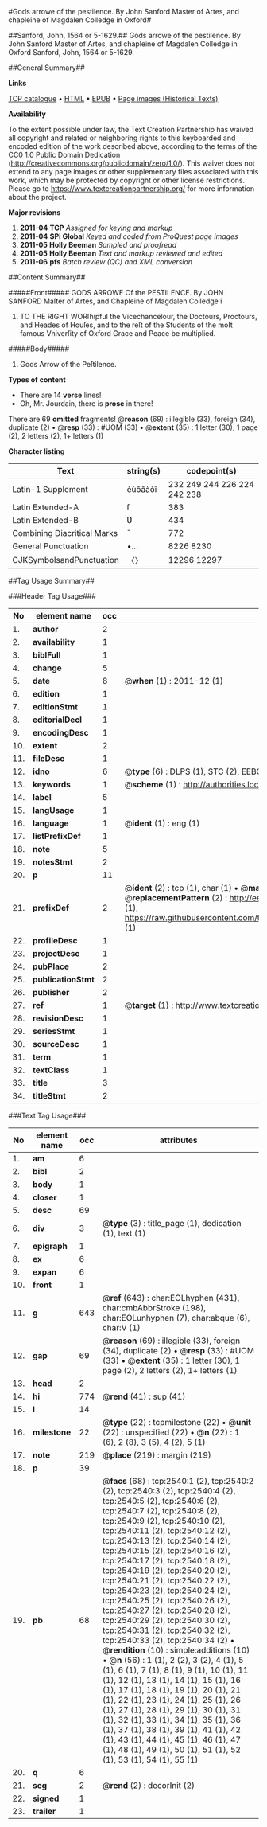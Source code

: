 #Gods arrowe of the pestilence. By John Sanford Master of Artes, and chapleine of Magdalen Colledge in Oxford#

##Sanford, John, 1564 or 5-1629.##
Gods arrowe of the pestilence. By John Sanford Master of Artes, and chapleine of Magdalen Colledge in Oxford
Sanford, John, 1564 or 5-1629.

##General Summary##

**Links**

[TCP catalogue](http://www.ota.ox.ac.uk/tcp/)  • 
[HTML](http://tei.it.ox.ac.uk/tcp/Texts-HTML/free/A11/A11483.html)  • 
[EPUB](http://tei.it.ox.ac.uk/tcp/Texts-EPUB/free/A11/A11483.epub) • 
[Page images (Historical Texts)](https://historicaltexts.jisc.ac.uk/eebo-99838176e)

**Availability**

To the extent possible under law, the Text Creation Partnership has waived all copyright and related or neighboring rights to this keyboarded and encoded edition of the work described above, according to the terms of the CC0 1.0 Public Domain Dedication (http://creativecommons.org/publicdomain/zero/1.0/). This waiver does not extend to any page images or other supplementary files associated with this work, which may be protected by copyright or other license restrictions. Please go to https://www.textcreationpartnership.org/ for more information about the project.

**Major revisions**

1. __2011-04__ __TCP__ *Assigned for keying and markup*
1. __2011-04__ __SPi Global__ *Keyed and coded from ProQuest page images*
1. __2011-05__ __Holly Beeman__ *Sampled and proofread*
1. __2011-05__ __Holly Beeman__ *Text and markup reviewed and edited*
1. __2011-06__ __pfs__ *Batch review (QC) and XML conversion*

##Content Summary##

#####Front#####
GODS ARROWE Of the PESTILENCE. By JOHN SANFORD Maſter of Artes, and Chapleine of Magdalen Colledge i
1. TO THE RIGHT WORſhipful the Vicechancelour, the Doctours, Proctours, and Heades of Houſes, and to the reſt of the Students of the moſt famous Vniverſity of Oxford Grace and Peace be multiplied.

#####Body#####

1. Gods Arrow of the Peſtilence.

**Types of content**

  * There are 14 **verse** lines!
  * Oh, Mr. Jourdain, there is **prose** in there!

There are 69 **omitted** fragments! 
 @__reason__ (69) : illegible (33), foreign (34), duplicate (2)  •  @__resp__ (33) : #UOM (33)  •  @__extent__ (35) : 1 letter (30), 1 page (2), 2 letters (2), 1+ letters (1)

**Character listing**


|Text|string(s)|codepoint(s)|
|---|---|---|
|Latin-1 Supplement|èùôâàòî|232 249 244 226 224 242 238|
|Latin Extended-A|ſ|383|
|Latin Extended-B|Ʋ|434|
|Combining             Diacritical Marks|̄|772|
|General Punctuation|•…|8226 8230|
|CJKSymbolsandPunctuation|〈〉|12296 12297|

##Tag Usage Summary##

###Header Tag Usage###

|No|element name|occ|attributes|
|---|---|---|---|
|1.|__author__|2||
|2.|__availability__|1||
|3.|__biblFull__|1||
|4.|__change__|5||
|5.|__date__|8| @__when__ (1) : 2011-12 (1)|
|6.|__edition__|1||
|7.|__editionStmt__|1||
|8.|__editorialDecl__|1||
|9.|__encodingDesc__|1||
|10.|__extent__|2||
|11.|__fileDesc__|1||
|12.|__idno__|6| @__type__ (6) : DLPS (1), STC (2), EEBO-CITATION (1), PROQUEST (1), VID (1)|
|13.|__keywords__|1| @__scheme__ (1) : http://authorities.loc.gov/ (1)|
|14.|__label__|5||
|15.|__langUsage__|1||
|16.|__language__|1| @__ident__ (1) : eng (1)|
|17.|__listPrefixDef__|1||
|18.|__note__|5||
|19.|__notesStmt__|2||
|20.|__p__|11||
|21.|__prefixDef__|2| @__ident__ (2) : tcp (1), char (1)  •  @__matchPattern__ (2) : ([0-9\-]+):([0-9IVX]+) (1), (.+) (1)  •  @__replacementPattern__ (2) : http://eebo.chadwyck.com/downloadtiff?vid=$1&page=$2 (1), https://raw.githubusercontent.com/textcreationpartnership/Texts/master/tcpchars.xml#$1 (1)|
|22.|__profileDesc__|1||
|23.|__projectDesc__|1||
|24.|__pubPlace__|2||
|25.|__publicationStmt__|2||
|26.|__publisher__|2||
|27.|__ref__|1| @__target__ (1) : http://www.textcreationpartnership.org/docs/. (1)|
|28.|__revisionDesc__|1||
|29.|__seriesStmt__|1||
|30.|__sourceDesc__|1||
|31.|__term__|1||
|32.|__textClass__|1||
|33.|__title__|3||
|34.|__titleStmt__|2||


###Text Tag Usage###

|No|element name|occ|attributes|
|---|---|---|---|
|1.|__am__|6||
|2.|__bibl__|2||
|3.|__body__|1||
|4.|__closer__|1||
|5.|__desc__|69||
|6.|__div__|3| @__type__ (3) : title_page (1), dedication (1), text (1)|
|7.|__epigraph__|1||
|8.|__ex__|6||
|9.|__expan__|6||
|10.|__front__|1||
|11.|__g__|643| @__ref__ (643) : char:EOLhyphen (431), char:cmbAbbrStroke (198), char:EOLunhyphen (7), char:abque (6), char:V (1)|
|12.|__gap__|69| @__reason__ (69) : illegible (33), foreign (34), duplicate (2)  •  @__resp__ (33) : #UOM (33)  •  @__extent__ (35) : 1 letter (30), 1 page (2), 2 letters (2), 1+ letters (1)|
|13.|__head__|2||
|14.|__hi__|774| @__rend__ (41) : sup (41)|
|15.|__l__|14||
|16.|__milestone__|22| @__type__ (22) : tcpmilestone (22)  •  @__unit__ (22) : unspecified (22)  •  @__n__ (22) : 1 (6), 2 (8), 3 (5), 4 (2), 5 (1)|
|17.|__note__|219| @__place__ (219) : margin (219)|
|18.|__p__|39||
|19.|__pb__|68| @__facs__ (68) : tcp:2540:1 (2), tcp:2540:2 (2), tcp:2540:3 (2), tcp:2540:4 (2), tcp:2540:5 (2), tcp:2540:6 (2), tcp:2540:7 (2), tcp:2540:8 (2), tcp:2540:9 (2), tcp:2540:10 (2), tcp:2540:11 (2), tcp:2540:12 (2), tcp:2540:13 (2), tcp:2540:14 (2), tcp:2540:15 (2), tcp:2540:16 (2), tcp:2540:17 (2), tcp:2540:18 (2), tcp:2540:19 (2), tcp:2540:20 (2), tcp:2540:21 (2), tcp:2540:22 (2), tcp:2540:23 (2), tcp:2540:24 (2), tcp:2540:25 (2), tcp:2540:26 (2), tcp:2540:27 (2), tcp:2540:28 (2), tcp:2540:29 (2), tcp:2540:30 (2), tcp:2540:31 (2), tcp:2540:32 (2), tcp:2540:33 (2), tcp:2540:34 (2)  •  @__rendition__ (10) : simple:additions (10)  •  @__n__ (56) : 1 (1), 2 (2), 3 (2), 4 (1), 5 (1), 6 (1), 7 (1), 8 (1), 9 (1), 10 (1), 11 (1), 12 (1), 13 (1), 14 (1), 15 (1), 16 (1), 17 (1), 18 (1), 19 (1), 20 (1), 21 (1), 22 (1), 23 (1), 24 (1), 25 (1), 26 (1), 27 (1), 28 (1), 29 (1), 30 (1), 31 (1), 32 (1), 33 (1), 34 (1), 35 (1), 36 (1), 37 (1), 38 (1), 39 (1), 41 (1), 42 (1), 43 (1), 44 (1), 45 (1), 46 (1), 47 (1), 48 (1), 49 (1), 50 (1), 51 (1), 52 (1), 53 (1), 54 (1), 55 (1)|
|20.|__q__|6||
|21.|__seg__|2| @__rend__ (2) : decorInit (2)|
|22.|__signed__|1||
|23.|__trailer__|1||
